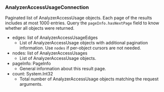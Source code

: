### AnalyzerAccessUsageConnection
Paginated list of AnalyzerAccessUsage objects. Each page of the results includes at most 1000 entries. Query the `pageInfo.hasNextPage` field to know whether all objects were returned.

- edges: list of AnalyzerAccessUsageEdges
  - List of AnalyzerAccessUsage objects with additional pagination information. Use `nodes` if per-object cursors are not needed.
- nodes: list of AnalyzerAccessUsages
  - List of AnalyzerAccessUsage objects.
- pageInfo: PageInfo
  - General information about this result page.
- count: System.Int32
  - Total number of AnalyzerAccessUsage objects matching the request arguments.
